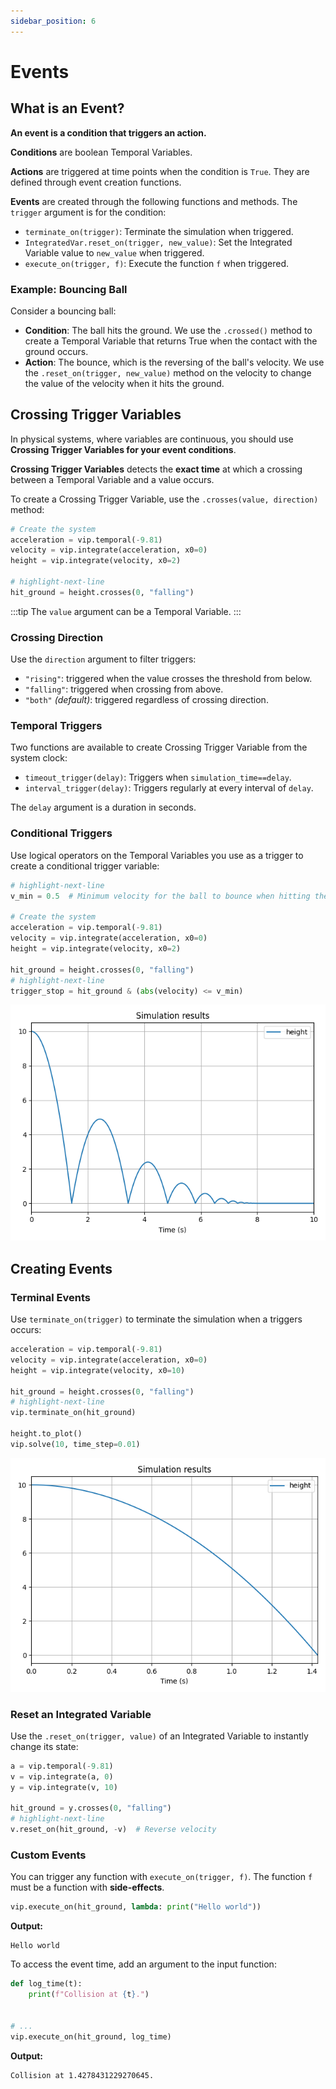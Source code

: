 ```yaml
---
sidebar_position: 6
---
```


# Events

## What is an Event?

**An event is a condition that triggers an action.**

**Conditions** are boolean Temporal Variables.

**Actions** are triggered at time points when the condition is `True`. They are defined through event creation
functions.

**Events** are created through the following functions and methods. The `trigger` argument is for the condition:

- `terminate_on(trigger)`: Terminate the simulation when triggered.
- `IntegratedVar.reset_on(trigger, new_value)`: Set the Integrated Variable value to `new_value` when triggered.
- `execute_on(trigger, f)`: Execute the function `f` when triggered.

### Example: Bouncing Ball

Consider a bouncing ball:

- **Condition**: The ball hits the ground. We use the `.crossed()` method to create a Temporal Variable that returns
  True when the contact with the ground occurs.
- **Action**: The bounce, which is the reversing of the ball's velocity. We use the `.reset_on(trigger, new_value)`
  method on the velocity to change the value of the velocity when it hits the ground.

## Crossing Trigger Variables

In physical systems, where variables are continuous, you should use **Crossing Trigger Variables for your event
conditions**.

**Crossing Trigger Variables** detects the **exact time** at which a crossing between a Temporal Variable and a value
occurs.

To create a Crossing Trigger Variable, use the `.crosses(value, direction)` method:

```python
# Create the system
acceleration = vip.temporal(-9.81)
velocity = vip.integrate(acceleration, x0=0)
height = vip.integrate(velocity, x0=2)

# highlight-next-line
hit_ground = height.crosses(0, "falling")
```

:::tip
The `value` argument can be a Temporal Variable.
:::

### Crossing Direction

Use the `direction` argument to filter triggers:

- `"rising"`: triggered when the value crosses the threshold from below.
- `"falling"`: triggered when crossing from above.
- `"both"` _(default)_: triggered regardless of crossing direction.

### Temporal Triggers

Two functions are available to create Crossing Trigger Variable from the system clock:

- `timeout_trigger(delay)`: Triggers when `simulation_time==delay`.
- `interval_trigger(delay)`: Triggers regularly at every interval of `delay`.

The `delay` argument is a duration in seconds.

### Conditional Triggers

Use logical operators on the Temporal Variables you use as a trigger to create a conditional trigger variable:

```python
# highlight-next-line
v_min = 0.5  # Minimum velocity for the ball to bounce when hitting the ground

# Create the system
acceleration = vip.temporal(-9.81)
velocity = vip.integrate(acceleration, x0=0)
height = vip.integrate(velocity, x0=2)

hit_ground = height.crosses(0, "falling")
# highlight-next-line
trigger_stop = hit_ground & (abs(velocity) <= v_min)
```

![Conditional bounce](./images/conditional_action.png)

## Creating Events

### Terminal Events

Use `terminate_on(trigger)` to terminate the simulation when a triggers occurs:

```python
acceleration = vip.temporal(-9.81)
velocity = vip.integrate(acceleration, x0=0)
height = vip.integrate(velocity, x0=10)

hit_ground = height.crosses(0, "falling")
# highlight-next-line
vip.terminate_on(hit_ground)

height.to_plot()
vip.solve(10, time_step=0.01)
```

![Terminal event](./images/terminal_event.png)

### Reset an Integrated Variable

Use the `.reset_on(trigger, value)` of an Integrated Variable to instantly change its state:

```python
a = vip.temporal(-9.81)
v = vip.integrate(a, 0)
y = vip.integrate(v, 10)

hit_ground = y.crosses(0, "falling")
# highlight-next-line
v.reset_on(hit_ground, -v)  # Reverse velocity
```

### Custom Events

You can trigger any function with `execute_on(trigger, f)`. The function `f` must be a function with **side-effects**.

```python
vip.execute_on(hit_ground, lambda: print("Hello world"))
```

**Output:**

```
Hello world
```

To access the event time, add an argument to the input function:

```python
def log_time(t):
    print(f"Collision at {t}.")


# ...
vip.execute_on(hit_ground, log_time)
```

**Output:**

```
Collision at 1.4278431229270645.
```


